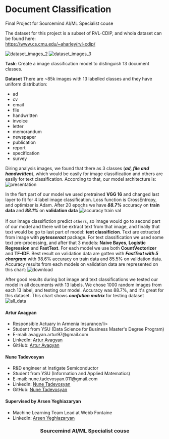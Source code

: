 # Document Classification
Final Project for Sourcemind AI/ML Specialist couse

The dataset for this project is a subset of RVL-CDIP, and whola dataset can be found here: \
  https://www.cs.cmu.edu/~aharley/rvl-cdip/

![dataset_images_2](https://user-images.githubusercontent.com/58246780/163474682-2f1f6ce6-3695-40c7-a402-874d50afb81b.jpg)
![dataset_images_3](https://user-images.githubusercontent.com/58246780/163474687-c1a9e7e7-af34-49dd-a614-2518389f8fc7.jpg)

**Task**: Create a image classification model to distinguish 13 document classes.

**Dataset**
There are ~85k images with 13 labelled classes and they have uniform distribution:
- ad
- cv
- email
- file
- handwritten
- invoice
- letter
- memorandum
- newspaper
- publication
- report
- specification
- survey

Diring analysis images, we found that there as 3 classes (***ad, file and handwritten***), which would be easily for image classification and others are easily for text classification. According to that, our model architecture is:
![presentation](https://user-images.githubusercontent.com/58246780/163481671-85bb1951-770c-4921-b021-53d5d586be85.png)


In the fisrt part of our model we used pretrained **VGG 16** and changed last layer to fit for 4 label image classification. Loss function is CrossEntropy, and optimizer is Adam. After 20 epochs we have ***88.7%*** accuracy on **train data** and ***88.1%*** on **validation data**
![accuracy train val](https://user-images.githubusercontent.com/58246780/163477709-fb9a53de-03cf-4648-99a0-25d34310e956.png)
\
\
If our image classifiction predict `others`, so image would go to second part of our model and there will be extract text from that image, and finally that text would be go to last part of model: **text classificion**. Text are extracted from image with ***pytesseract*** package. For text classification we used some text pre-processing, and after that 3 models: **Naive Bayes**, **Logistic Regression** and **FastText**. For each model we use both **CountVectorizer** and **TF-IDF**. Best result on validation data are gotten with ***FastText with 5 chargram*** with 98.6% accuracy on train data and 85.5% on validation data. Accuracy results from each models on validation data are represented on this chart:
![download](https://user-images.githubusercontent.com/58246780/163480172-749ed268-dfb2-4a32-b50c-d7fb99e3dd69.png)

After good results during bot image and text classifications we tested our model in all documents with 13 labels. We chose 1000 random images from each 13 label, and testing our model. Accuracy was 88.7%, and it's great for this dataset. This chart shows ***confution matrix*** for testing dataset\
![all_data](https://user-images.githubusercontent.com/58246780/163481340-49f198bc-b766-4aa8-b269-f3ee917dac9f.png)

<h4 align="left">Artur Avagyan</h4>
    <ul>
    <li>Responsible Actuary in Armenia Insurance/li>
    <li>Student from YSU (Data Science for Business Master's Degree Program)</li>
    <li>E-mail:   avagyan.artur97@gmail.com</li>
    <li>LinkedIn: <a href="https://www.linkedin.com/in/artur-avagyan-0a16311b3">Artur Avagyan</a></li>
    <li>GitHub:   <a href="https://github.com/artur-avagyan">Artur Avagyan</a></li>
    </ul>

<h4 align="left">Nune Tadevosyan</h4>
    <ul>
    <li>R&D engineer at Instigate Semiconductor</li>
    <li>Student from YSU (Information and Applied Matematics)</li>
    <li>E-mail:   nune.tadevosyan.011@gmail.com</li>
    <li>LinkedIn: <a href="https://www.linkedin.com/in/nune-tadevosyan-9806a8207/">Nune Tadevosyan</a></li>
    <li>GitHub:   <a href="https://github.com/NuneTadevosyan">Nune Tadevosyan</a></li>
    </ul>

<h4 align="left">Supervised by Arsen Yeghiazaryan</h4>
    <ul>
    <li>Machine Learning Team Lead at Webb Fontaine</li>
    <li>LinkedIn: <a href="https://www.linkedin.com/in/arsen-yeghiazaryan-9abb4721//">Arsen Yeghiazaryan</a></li>
    </ul>
<h3 align="center">Sourcemind AI/ML Specialist couse</h3>
